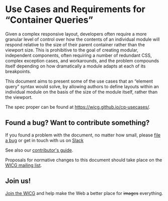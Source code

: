 # Use Cases and Requirements for “Container Queries”

Given a complex responsive layout, developers often require a more granular level of control over how the contents of an individual module will respond relative to the size of their parent container rather than the viewport size. This is prohibitive to the goal of creating modular, independent components, often requiring a number of redundant CSS, complex exception cases, and workarounds, and the problem compounds itself depending on how dramatically a module adapts at each of its breakpoints.

This document aims to present some of the use cases that an “element query” syntax would solve, by allowing authors to define layouts within an individual module on the basis of the size of the module itself, rather than the viewport.

The spec proper can be found at <https://wicg.github.io/cq-usecases/>.

## Found a bug? Want to contribute something?
If you found a problem with the document, no matter how small,
please [file a bug](https://github.com/WICG/cq-usecases/issues)
or get in touch with us on [Slack](https://containerqueries.slack.com)

See also our [contributor's guide](CONTRIBUTING.md).

Proposals for normative changes to this document should take
place on the [WICG mailing list](mailto:public-wicg@w3.org).

## Join us!
[Join the WICG](http://www.w3.org/community/wicg/) and help make the Web a better place for <s>images</s> everything.
